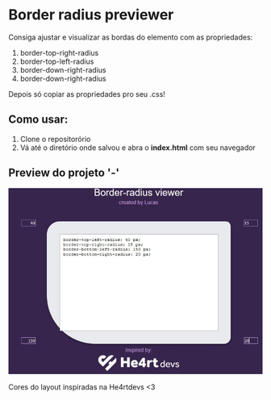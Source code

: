 <h1>Border radius previewer</h1>
  <p>Consiga ajustar e visualizar  as bordas do elemento com as propriedades:
    <ol>
    <li>border-top-right-radius</li>
    <li>border-top-left-radius</li>
    <li>border-down-right-radius</li>
    <li>border-down-right-radius</li>
    </ol>
    </p>
<p>Depois só copiar as propriedades pro seu .css!</p>
<h2>Como usar:</h2>
  <p>
    <ol>
      <li>Clone o repositorório</li>
      <li>Vá até o diretório onde salvou e abra o <b>index.html</b> com seu navegador
      </li>
    </ol>
<h2>Preview do projeto '-'</h2>  
<img src="./assets/preview_demo.jpg">
<p>Cores do layout inspiradas na <a link="http://heartdevs.com/">He4rtdevs <3</a></p>
